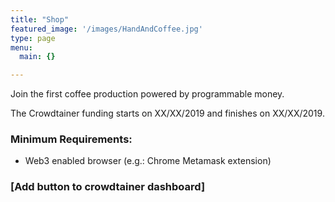 ```yaml
---
title: "Shop"
featured_image: '/images/HandAndCoffee.jpg'
type: page
menu:
  main: {}

---
```


Join the first coffee production powered by programmable money.

The Crowdtainer funding starts on XX/XX/2019 and finishes on XX/XX/2019.

### Minimum Requirements:
- Web3 enabled browser (e.g.: Chrome Metamask extension)

### [Add button to crowdtainer dashboard]

